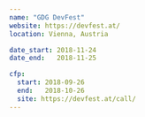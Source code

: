 ```yaml
---
name: "GDG DevFest"
website: https://devfest.at/
location: Vienna, Austria

date_start: 2018-11-24
date_end:   2018-11-25

cfp:
  start: 2018-09-26
  end:   2018-10-26
  site: https://devfest.at/call/
---
```

